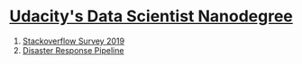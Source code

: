# [Udacity's Data Scientist Nanodegree](https://www.udacity.com/course/data-scientist-nanodegree--nd025?utm_source=gsem_brand&utm_medium=ads_r&utm_campaign=1971936383_c&utm_term=71052942655_in&utm_keyword=udacity%20data%20scientist%20nanodegree_e&gclid=CjwKCAjw_LL2BRAkEiwAv2Y3Scu-Yr4LPG8ty_uaVwkOiD6rGmNcMlY5p62BmCap4Qr6wK6QPbbyHRoCWnAQAvD_BwE)

1. [Stackoverflow Survey 2019](https://github.com/MANOJPATRA1991/data-scientist-nanodegree/tree/master/P1.%20Stackoverflow%20Survey%202019)
2. [Disaster Response Pipeline](https://github.com/MANOJPATRA1991/data-scientist-nanodegree/tree/master/P2.%20Disaster%20Response%20Pipeline)
